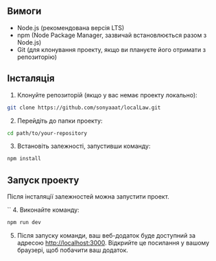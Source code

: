 
## Вимоги

- Node.js (рекомендована версія LTS)
- npm (Node Package Manager, зазвичай встановлюється разом з Node.js)
- Git (для клонування проекту, якщо ви плануєте його отримати з репозиторію)

## Інсталяція

1. Клонуйте репозиторій (якщо у вас немає проекту локально):

```bash
git clone https://github.com/sonyaaat/localLaw.git
```

2. Перейдіть до папки проекту:

```bash
cd path/to/your-repository
```

3. Встановіть залежності, запустивши команду:

```bash
npm install
```

## Запуск проекту

Після інсталяції залежностей можна запустити проект.

``
4. Виконайте команду:

```bash
npm run dev
```

5. Після запуску команди, ваш веб-додаток буде доступний за адресою [http://localhost:3000](http://localhost:3000). Відкрийте це посилання у вашому браузері, щоб побачити ваш додаток.


